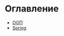 Оглавление
========================
+ [ООП](https://github.com/susaasus1/java-web-interview/blob/main/OOP.md "ООП")
+ [Spring](https://github.com/susaasus1/java-web-interview/blob/main/Spring.md "Spring")
